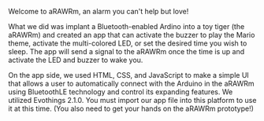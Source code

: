 Welcome to aRAWRm, an alarm you can't help but love! 

What we did was implant a Bluetooth-enabled Ardino into a toy tiger (the aRAWRm) and created an app that can activate the 
buzzer to play the Mario theme, activate the multi-colored LED, or set the desired time you wish to sleep. 
The app will send a signal to the aRAWRm once the time is up and activate the LED and buzzer to wake you.

On the app side, we used HTML, CSS, and JavaScript to make a simple UI that allows a user to automatically connect with the 
Arduino in the aRAWRm using BluetoothLE technology and control its expanding features. We utilized Evothings 2.1.0. You must import 
our app file into this platform to use it at this time. (You also need to get your hands on the aRAWRm prototype!)
